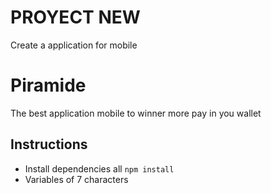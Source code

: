 # PROYECT NEW 
Create a application for mobile

# Piramide
The best application mobile to winner more pay in you wallet

## Instructions

- Install dependencies all
    ```npm install```
- Variables of 7 characters
